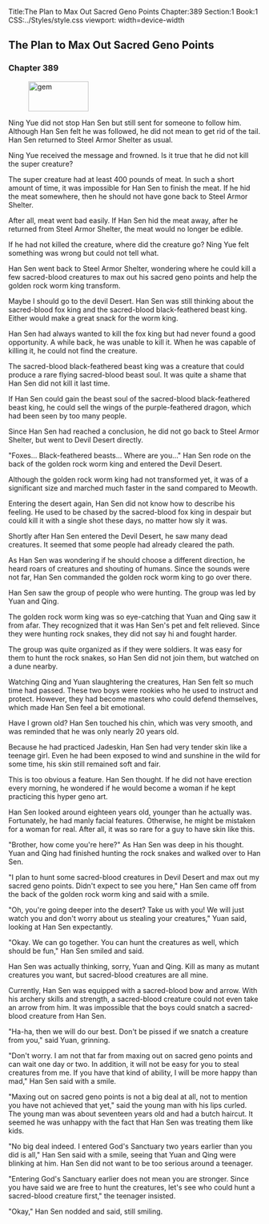 Title:The Plan to Max Out Sacred Geno Points 
Chapter:389 
Section:1 
Book:1 
CSS:../Styles/style.css 
viewport: width=device-width
  
## The Plan to Max Out Sacred Geno Points
### Chapter 389 
<figure>
	<img src="../Images/gem.gif" alt="gem" id="gem" width="120" height="60" />
</figure>
  

  
  Ning Yue did not stop Han Sen but still sent for someone to follow him. Although Han Sen felt he was followed, he did not mean to get rid of the tail. Han Sen returned to Steel Armor Shelter as usual.

Ning Yue received the message and frowned. Is it true that he did not kill the super creature?

The super creature had at least 400 pounds of meat. In such a short amount of time, it was impossible for Han Sen to finish the meat. If he hid the meat somewhere, then he should not have gone back to Steel Armor Shelter.

After all, meat went bad easily. If Han Sen hid the meat away, after he returned from Steel Armor Shelter, the meat would no longer be edible.

If he had not killed the creature, where did the creature go? Ning Yue felt something was wrong but could not tell what.

Han Sen went back to Steel Armor Shelter, wondering where he could kill a few sacred-blood creatures to max out his sacred geno points and help the golden rock worm king transform.

Maybe I should go to the devil Desert. Han Sen was still thinking about the sacred-blood fox king and the sacred-blood black-feathered beast king. Either would make a great snack for the worm king.

Han Sen had always wanted to kill the fox king but had never found a good opportunity. A while back, he was unable to kill it. When he was capable of killing it, he could not find the creature.

The sacred-blood black-feathered beast king was a creature that could produce a rare flying sacred-blood beast soul. It was quite a shame that Han Sen did not kill it last time.

If Han Sen could gain the beast soul of the sacred-blood black-feathered beast king, he could sell the wings of the purple-feathered dragon, which had been seen by too many people.

Since Han Sen had reached a conclusion, he did not go back to Steel Armor Shelter, but went to Devil Desert directly.

"Foxes… Black-feathered beasts… Where are you…" Han Sen rode on the back of the golden rock worm king and entered the Devil Desert.

Although the golden rock worm king had not transformed yet, it was of a significant size and marched much faster in the sand compared to Meowth.

Entering the desert again, Han Sen did not know how to describe his feeling. He used to be chased by the sacred-blood fox king in despair but could kill it with a single shot these days, no matter how sly it was.

Shortly after Han Sen entered the Devil Desert, he saw many dead creatures. It seemed that some people had already cleared the path.

As Han Sen was wondering if he should choose a different direction, he heard roars of creatures and shouting of humans. Since the sounds were not far, Han Sen commanded the golden rock worm king to go over there.

Han Sen saw the group of people who were hunting. The group was led by Yuan and Qing.

The golden rock worm king was so eye-catching that Yuan and Qing saw it from afar. They recognized that it was Han Sen's pet and felt relieved. Since they were hunting rock snakes, they did not say hi and fought harder.

The group was quite organized as if they were soldiers. It was easy for them to hunt the rock snakes, so Han Sen did not join them, but watched on a dune nearby.

Watching Qing and Yuan slaughtering the creatures, Han Sen felt so much time had passed. These two boys were rookies who he used to instruct and protect. However, they had become masters who could defend themselves, which made Han Sen feel a bit emotional.

Have I grown old? Han Sen touched his chin, which was very smooth, and was reminded that he was only nearly 20 years old.

Because he had practiced Jadeskin, Han Sen had very tender skin like a teenage girl. Even he had been exposed to wind and sunshine in the wild for some time, his skin still remained soft and fair.

This is too obvious a feature. Han Sen thought. If he did not have erection every morning, he wondered if he would become a woman if he kept practicing this hyper geno art.

Han Sen looked around eighteen years old, younger than he actually was. Fortunately, he had manly facial features. Otherwise, he might be mistaken for a woman for real. After all, it was so rare for a guy to have skin like this.

"Brother, how come you're here?" As Han Sen was deep in his thought. Yuan and Qing had finished hunting the rock snakes and walked over to Han Sen.

"I plan to hunt some sacred-blood creatures in Devil Desert and max out my sacred geno points. Didn't expect to see you here," Han Sen came off from the back of the golden rock worm king and said with a smile.

"Oh, you're going deeper into the desert? Take us with you! We will just watch you and don't worry about us stealing your creatures," Yuan said, looking at Han Sen expectantly.

"Okay. We can go together. You can hunt the creatures as well, which should be fun," Han Sen smiled and said.

Han Sen was actually thinking, sorry, Yuan and Qing. Kill as many as mutant creatures you want, but sacred-blood creatures are all mine.

Currently, Han Sen was equipped with a sacred-blood bow and arrow. With his archery skills and strength, a sacred-blood creature could not even take an arrow from him. It was impossible that the boys could snatch a sacred-blood creature from Han Sen.

"Ha-ha, then we will do our best. Don't be pissed if we snatch a creature from you," said Yuan, grinning.

"Don't worry. I am not that far from maxing out on sacred geno points and can wait one day or two. In addition, it will not be easy for you to steal creatures from me. If you have that kind of ability, I will be more happy than mad," Han Sen said with a smile.

"Maxing out on sacred geno points is not a big deal at all, not to mention you have not achieved that yet," said the young man with his lips curled. The young man was about seventeen years old and had a butch haircut. It seemed he was unhappy with the fact that Han Sen was treating them like kids.

"No big deal indeed. I entered God's Sanctuary two years earlier than you did is all," Han Sen said with a smile, seeing that Yuan and Qing were blinking at him. Han Sen did not want to be too serious around a teenager.

"Entering God's Sanctuary earlier does not mean you are stronger. Since you have said we are free to hunt the creatures, let's see who could hunt a sacred-blood creature first," the teenager insisted.

"Okay," Han Sen nodded and said, still smiling.
